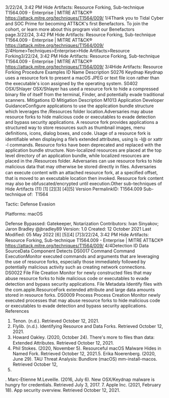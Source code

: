 3/22/24, 3:42 PM Hide Artifacts: Resource Forking, Sub-technique T1564.009 - Enterprise | MITRE ATT&CK®
https://attack.mitre.org/techniques/T1564/009/ 1/4Thank you to Tidal Cyber and SOC Prime for becoming ATT&CK's ﬁrst Benefactors. To join the cohort, or learn more about this program visit our
Benefactors page.3/22/24, 3:42 PM Hide Artifacts: Resource Forking, Sub-technique T1564.009 - Enterprise | MITRE ATT&CK®
https://attack.mitre.org/techniques/T1564/009/ 2/4Home>Techniques>Enterprise>Hide Artifacts>Resource Forking3/22/24, 3:42 PM Hide Artifacts: Resource Forking, Sub-technique T1564.009 - Enterprise | MITRE ATT&CK®
https://attack.mitre.org/techniques/T1564/009/ 3/4Hide Artifacts: Resource Forking
Procedure Examples
ID Name Description
S0276 Keydnap Keydnap uses a resource fork to present a macOS JPEG or text ﬁle icon rather than the executable's icon
assigned by the operating system.
S0402 OSX/Shlayer OSX/Shlayer has used a resource fork to hide a compressed binary ﬁle of itself from the terminal, Finder, and
potentially evade traditional scanners.
Mitigations
ID Mitigation Description
M1013 Application Developer
GuidanceConﬁgure applications to use the application bundle structure which leverages the
/Resources folder location.Adversaries may abuse resource forks to hide malicious code or executables to evade detection and bypass security applications. A resource
fork provides applications a structured way to store resources such as thumbnail images, menu deﬁnitions, icons, dialog boxes, and code.
Usage of a resource fork is identiﬁable when displaying a ﬁle’s extended attributes, using ls -l@ or xattr -l commands. Resource forks
have been deprecated and replaced with the application bundle structure. Non-localized resources are placed at the top level directory of an
application bundle, while localized resources are placed in the /Resources folder.
Adversaries can use resource forks to hide malicious data that may otherwise be stored directly in ﬁles. Adversaries can execute content with
an attached resource fork, at a speciﬁed offset, that is moved to an executable location then invoked. Resource fork content may also be
obfuscated/encrypted until execution.Other sub-techniques of Hide Artifacts (11)
[1]
[2][3]
[4][5]
Version PermalinkID: T1564.009
Sub-technique of:  T1564

Tactic: Defense Evasion

Platforms: macOS

Defense Bypassed: Gatekeeper, Notarization
Contributors: Ivan Sinyakov; Jaron Bradley @jbradley89
Version: 1.0
Created: 12 October 2021
Last Modiﬁed: 05 May 2022
[6]
[5][4]
[7]3/22/24, 3:42 PM Hide Artifacts: Resource Forking, Sub-technique T1564.009 - Enterprise | MITRE ATT&CK®
https://attack.mitre.org/techniques/T1564/009/ 4/4Detection
ID Data SourceData Component Detects
DS0017 Command Command
ExecutionMonitor executed commands and arguments that are leveraging the use of resource forks,
especially those immediately followed by potentially malicious activity such as creating
network connections.
DS0022 File File Creation Monitor for newly constructed ﬁles that may abuse resource forks to hide malicious code or
executables to evade detection and bypass security applications.
File Metadata Identify ﬁles with the com.apple.ResourceFork extended attribute and large data amounts
stored in resource forks.
DS0009 Process Process Creation Monitor newly executed processes that may abuse resource forks to hide malicious code or
executables to evade detection and bypass security applications.
References
1. Tenon. (n.d.). Retrieved October 12, 2021.
2. Flylib. (n.d.). Identifying Resource and Data Forks. Retrieved
October 12, 2021.
3. Howard Oakley. (2020, October 24). There's more to ﬁles than
data: Extended Attributes. Retrieved October 12, 2021.
4. Phil Stokes. (2020, November 5). Resourceful macOS Malware
Hides in Named Fork. Retrieved October 12, 2021.5. Erika Noerenberg. (2020, June 29). TAU Threat Analysis:
Bundlore (macOS) mm-install-macos. Retrieved October 12,
2021.
. Marc-Etienne M.Leveille. (2016, July 6). New OSX/Keydnap
malware is hungry for credentials. Retrieved July 3, 2017.
7. Apple Inc. (2021, February 18). App security overview.
Retrieved October 12, 2021.